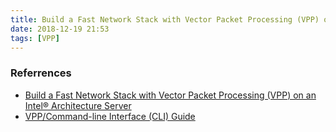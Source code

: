 ```yaml
---
title: Build a Fast Network Stack with Vector Packet Processing (VPP) on an Intel® Architecture Server
date: 2018-12-19 21:53
tags: [VPP]
---
```


### Referrences

- [Build a Fast Network Stack with Vector Packet Processing (VPP) on an Intel® Architecture Server](https://software.intel.com/en-us/articles/build-a-fast-network-stack-with-vpp-on-an-intel-architecture-server)
- [VPP/Command-line Interface (CLI) Guide](https://wiki.fd.io/view/VPP/Command-line_Interface_(CLI)_Guide)

